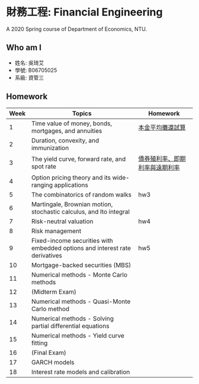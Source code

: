 # 財務工程: Financial Engineering

A 2020 Spring course of Department of Economics, NTU.

## Who am I

- 姓名: 吳琦艾
- 學號: B06705025
- 系級: 資管三

## Homework

| Week | Topics | Homework |
| ---- | ------ | -------- |
| 1 | Time value of money, bonds, mortgages, and annuities | [本金平均攤還試算](https://github.com/manamimebom/Financial_Engineering/tree/master/HW1)|
| 2 | Duration, convexity, and immunization |  |
| 3 | The yield curve, forward rate, and spot rate | [債券殖利率、即期利率與遠期利率](https://github.com/manamimebom/Financial_Engineering/tree/master/HW2)|
| 4 | Option pricing theory and its wide-ranging applications |  |
| 5 | The combinatorics of random walks | hw3 |
| 6 | Martingale, Brownian motion, stochastic calculus, and Ito integral |  |
| 7 | Risk-neutral valuation | hw4 |
| 8 | Risk management |  |
| 9 | Fixed-income securities with embedded options and interest rate derivatives | hw5 |
| 10 | Mortgage-backed securities (MBS) |  |
| 11 | Numerical methods - Monte Carlo methods |  |
| 12 | (Midterm Exam) |  |
| 13 | Numerical methods - Quasi-Monte Carlo method |  |
| 14 | Numerical methods - Solving partial differential equations |  |
| 15 | Numerical methods - Yield curve fitting |  |
| 16 | (Final Exam) |  |
| 17 | GARCH models |  |
| 18 | Interest rate models and calibration |  |
